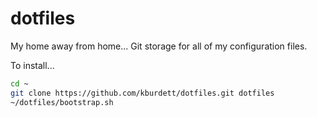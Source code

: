 dotfiles
========
My home away from home... Git storage for all of my configuration files.

To install...
```bash
cd ~
git clone https://github.com/kburdett/dotfiles.git dotfiles
~/dotfiles/bootstrap.sh
```
